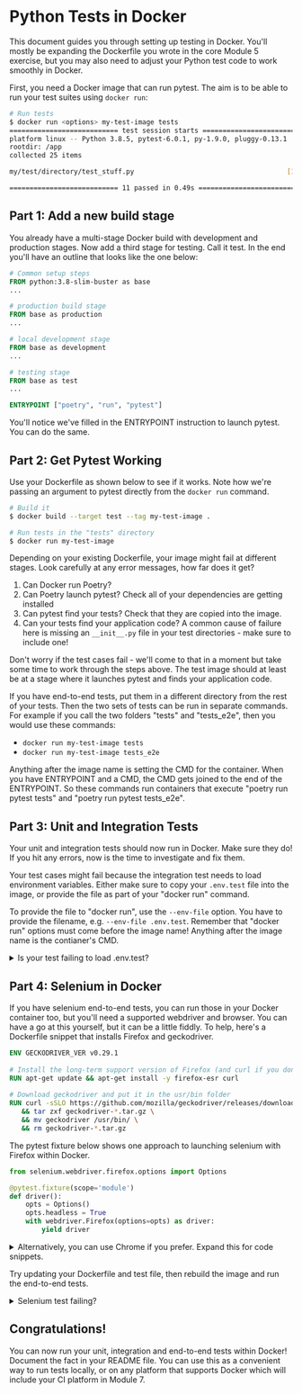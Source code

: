 # Python Tests in Docker

This document guides you through setting up testing in Docker. You'll mostly be expanding the Dockerfile you wrote in the core Module 5 exercise, but you may also need to adjust your Python test code to work smoothly in Docker.

First, you need a Docker image that can run pytest. The aim is to be able to run your test suites using `docker run`:

```bash
# Run tests
$ docker run <options> my-test-image tests
=========================== test session starts ===========================
platform linux -- Python 3.8.5, pytest-6.0.1, py-1.9.0, pluggy-0.13.1
rootdir: /app
collected 25 items

my/test/directory/test_stuff.py                                      [100%]

=========================== 11 passed in 0.49s ============================
```

## Part 1: Add a new build stage

You already have a multi-stage Docker build with development and production stages. Now add a third stage for testing. Call it test. In the end you'll have an outline that looks like the one below:

```dockerfile
# Common setup steps
FROM python:3.8-slim-buster as base
...

# production build stage
FROM base as production
...

# local development stage
FROM base as development
...

# testing stage
FROM base as test
...

ENTRYPOINT ["poetry", "run", "pytest"]
```

You'll notice we've filled in the ENTRYPOINT instruction to launch pytest. You can do the same.

## Part 2: Get Pytest Working

Use your Dockerfile as shown below to see if it works. Note how we're passing an argument to pytest directly from the `docker run` command.

```bash
# Build it
$ docker build --target test --tag my-test-image .

# Run tests in the "tests" directory
$ docker run my-test-image
```

Depending on your existing Dockerfile, your image might fail at different stages. Look carefully at any error messages, how far does it get?
1. Can Docker run Poetry?
2. Can Poetry launch pytest? Check all of your dependencies are getting installed
3. Can pytest find your tests? Check that they are copied into the image.
4. Can your tests find your application code? A common cause of failure here is missing an `__init__.py` file in your test directories - make sure to include one!

Don't worry if the test cases fail - we'll come to that in a moment but take some time to work through the steps above. The test image should at least be at a stage where it launches pytest and finds your application code. 

If you have end-to-end tests, put them in a different directory from the rest of your tests. Then the two sets of tests can be run in separate commands. For example if you call the two folders "tests" and "tests_e2e", then you would use these commands:
- `docker run my-test-image tests`
- `docker run my-test-image tests_e2e`

Anything after the image name is setting the CMD for the container. When you have ENTRYPOINT and a CMD, the CMD gets joined to the end of the ENTRYPOINT. So these commands run containers that execute "poetry run pytest tests" and "poetry run pytest tests_e2e". 

## Part 3: Unit and Integration Tests

Your unit and integration tests should now run in Docker. Make sure they do! If you hit any errors, now is the time to investigate and fix them.

Your test cases might fail because the integration test needs to load environment variables. Either make sure to copy your `.env.test` file into the image, or provide the file as part of your "docker run" command.

To provide the file to "docker run", use the `--env-file` option. You have to provide the filename, e.g. `--env-file .env.test`. Remember that "docker run" options must come before the image name! Anything after the image name is the contianer's CMD.

<details><summary>Is your test failing to load .env.test?</summary>
On some machines, you may find that pytest is unable to use the load_dotenv function inside Docker. Work around that fact by handing the exception and passing in the .env.test file in your "docker run" command instead.

```python
    try:
        file_path = find_dotenv('.env.test')
        load_dotenv(file_path, override=True)
    except OSError:
        print('Failed to load dotenv')
```

</details>

## Part 4: Selenium in Docker

If you have selenium end-to-end tests, you can run those in your Docker container too, but you'll need a supported webdriver and browser. You can have a go at this yourself, but it can be a little fiddly. To help, here's a Dockerfile snippet that installs Firefox and geckodriver.

```dockerfile
ENV GECKODRIVER_VER v0.29.1
 
# Install the long-term support version of Firefox (and curl if you don't have it already)
RUN apt-get update && apt-get install -y firefox-esr curl
  
# Download geckodriver and put it in the usr/bin folder
RUN curl -sSLO https://github.com/mozilla/geckodriver/releases/download/${GECKODRIVER_VER}/geckodriver-${GECKODRIVER_VER}-linux64.tar.gz \
   && tar zxf geckodriver-*.tar.gz \
   && mv geckodriver /usr/bin/ \
   && rm geckodriver-*.tar.gz
```

The pytest fixture below shows one approach to launching selenium with Firefox within Docker.

```python
from selenium.webdriver.firefox.options import Options

@pytest.fixture(scope='module')
def driver():
    opts = Options()
    opts.headless = True
    with webdriver.Firefox(options=opts) as driver:
        yield driver
```

<details markdown="1"><summary>Alternatively, you can use Chrome if you prefer. Expand this for code snippets.</summary>

```Dockerfile
RUN apt-get update -qqy && apt-get install -qqy wget gnupg unzip
# Install Chrome
RUN wget -q -O - https://dl-ssl.google.com/linux/linux_signing_key.pub | apt-key add - \
  && echo "deb http://dl.google.com/linux/chrome/deb/ stable main" >> /etc/apt/sources.list.d/google-chrome.list \
  && apt-get update -qqy \
  && apt-get -qqy install google-chrome-stable \
  && rm /etc/apt/sources.list.d/google-chrome.list \
  && rm -rf /var/lib/apt/lists/* /var/cache/apt/*

# Install Chrome driver that is compatible with the installed version of Chrome
RUN CHROME_MAJOR_VERSION=$(google-chrome --version | sed -E "s/.* ([0-9]+)(\.[0-9]+){3}.*/\1/") \
  && CHROME_DRIVER_VERSION=$(wget --no-verbose -O - "https://chromedriver.storage.googleapis.com/LATEST_RELEASE_${CHROME_MAJOR_VERSION}") \
  && echo "Using chromedriver version: "$CHROME_DRIVER_VERSION \
  && wget --no-verbose -O /tmp/chromedriver_linux64.zip https://chromedriver.storage.googleapis.com/$CHROME_DRIVER_VERSION/chromedriver_linux64.zip \
  && unzip /tmp/chromedriver_linux64.zip -d /usr/bin \
  && rm /tmp/chromedriver_linux64.zip \
  && chmod 755 /usr/bin/chromedriver
```

And here are the options you need in your Python code:

```python
@pytest.fixture(scope='module')
def driver():
    opts = webdriver.ChromeOptions()
    opts.add_argument('--headless')
    opts.add_argument('--no-sandbox')
    opts.add_argument('--disable-dev-shm-usage')
    with webdriver.Chrome(options=opts) as driver:
        yield driver
```

</details>

Try updating your Dockerfile and test file, then rebuild the image and run the end-to-end tests.

<details markdown="1"><summary>Selenium test failing?</summary>

Common issues:
- Make sure you are not copying your own geckodriver or chromedriver file into the image
- The possible issue with load_dotenv from part 2 applies to your selenium test as well 
- Your .env file should not copied into the Dockerfile, so make sure to provide it as part of the "docker run" command correctly. You can also provide individual environment variables with the `-e` option. For example `docker run -e TRELLO_KEY=foo -e TRELLO_TOKEN=bar my-test-image tests_e2e`
- Check your credentials are set in the .env file correctly. Docker is stricter than load_dotenv - the `.env` file is not a Python file and should have lines of the form `FOO=bar` without quotes around the value or spaces around the equals sign. Check there are no trailing spaces at the end of lines either!

</details>

## Congratulations!

You can now run your unit, integration and end-to-end tests within Docker! Document the fact in your README file. You can use this as a convenient way to run tests locally, or on any platform that supports Docker which will include your CI platform in Module 7.
